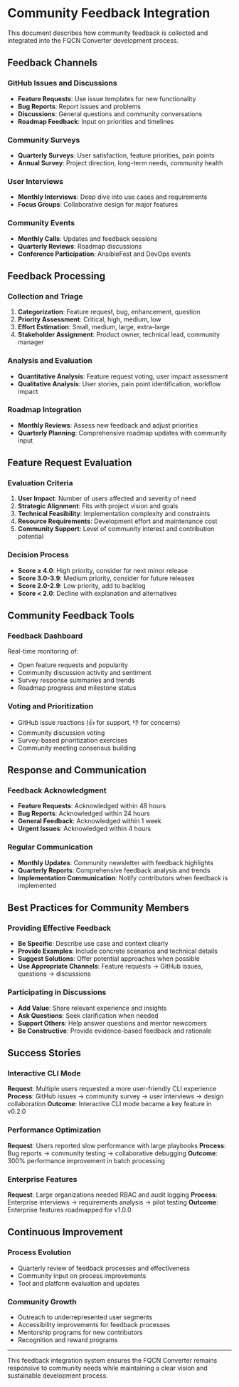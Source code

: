 # Community Feedback Integration

This document describes how community feedback is collected and integrated into the FQCN Converter development process.

## Feedback Channels

### GitHub Issues and Discussions
- **Feature Requests**: Use issue templates for new functionality
- **Bug Reports**: Report issues and problems
- **Discussions**: General questions and community conversations
- **Roadmap Feedback**: Input on priorities and timelines

### Community Surveys
- **Quarterly Surveys**: User satisfaction, feature priorities, pain points
- **Annual Survey**: Project direction, long-term needs, community health

### User Interviews
- **Monthly Interviews**: Deep dive into use cases and requirements
- **Focus Groups**: Collaborative design for major features

### Community Events
- **Monthly Calls**: Updates and feedback sessions
- **Quarterly Reviews**: Roadmap discussions
- **Conference Participation**: AnsibleFest and DevOps events

## Feedback Processing

### Collection and Triage
1. **Categorization**: Feature request, bug, enhancement, question
2. **Priority Assessment**: Critical, high, medium, low
3. **Effort Estimation**: Small, medium, large, extra-large
4. **Stakeholder Assignment**: Product owner, technical lead, community manager

### Analysis and Evaluation
- **Quantitative Analysis**: Feature request voting, user impact assessment
- **Qualitative Analysis**: User stories, pain point identification, workflow impact

### Roadmap Integration
- **Monthly Reviews**: Assess new feedback and adjust priorities
- **Quarterly Planning**: Comprehensive roadmap updates with community input

## Feature Request Evaluation

### Evaluation Criteria
1. **User Impact**: Number of users affected and severity of need
2. **Strategic Alignment**: Fits with project vision and goals
3. **Technical Feasibility**: Implementation complexity and constraints
4. **Resource Requirements**: Development effort and maintenance cost
5. **Community Support**: Level of community interest and contribution potential

### Decision Process
- **Score ≥ 4.0**: High priority, consider for next minor release
- **Score 3.0-3.9**: Medium priority, consider for future releases
- **Score 2.0-2.9**: Low priority, add to backlog
- **Score < 2.0**: Decline with explanation and alternatives

## Community Feedback Tools

### Feedback Dashboard
Real-time monitoring of:
- Open feature requests and popularity
- Community discussion activity and sentiment
- Survey response summaries and trends
- Roadmap progress and milestone status

### Voting and Prioritization
- GitHub issue reactions (👍 for support, 👎 for concerns)
- Community discussion voting
- Survey-based prioritization exercises
- Community meeting consensus building

## Response and Communication

### Feedback Acknowledgment
- **Feature Requests**: Acknowledged within 48 hours
- **Bug Reports**: Acknowledged within 24 hours
- **General Feedback**: Acknowledged within 1 week
- **Urgent Issues**: Acknowledged within 4 hours

### Regular Communication
- **Monthly Updates**: Community newsletter with feedback highlights
- **Quarterly Reports**: Comprehensive feedback analysis and trends
- **Implementation Communication**: Notify contributors when feedback is implemented

## Best Practices for Community Members

### Providing Effective Feedback
- **Be Specific**: Describe use case and context clearly
- **Provide Examples**: Include concrete scenarios and technical details
- **Suggest Solutions**: Offer potential approaches when possible
- **Use Appropriate Channels**: Feature requests → GitHub issues, questions → discussions

### Participating in Discussions
- **Add Value**: Share relevant experience and insights
- **Ask Questions**: Seek clarification when needed
- **Support Others**: Help answer questions and mentor newcomers
- **Be Constructive**: Provide evidence-based feedback and rationale

## Success Stories

### Interactive CLI Mode
**Request**: Multiple users requested a more user-friendly CLI experience
**Process**: GitHub issues → community survey → user interviews → design collaboration
**Outcome**: Interactive CLI mode became a key feature in v0.2.0

### Performance Optimization
**Request**: Users reported slow performance with large playbooks
**Process**: Bug reports → community testing → collaborative debugging
**Outcome**: 300% performance improvement in batch processing

### Enterprise Features
**Request**: Large organizations needed RBAC and audit logging
**Process**: Enterprise interviews → requirements analysis → pilot testing
**Outcome**: Enterprise features roadmapped for v1.0.0

## Continuous Improvement

### Process Evolution
- Quarterly review of feedback processes and effectiveness
- Community input on process improvements
- Tool and platform evaluation and updates

### Community Growth
- Outreach to underrepresented user segments
- Accessibility improvements for feedback processes
- Mentorship programs for new contributors
- Recognition and reward programs

---

This feedback integration system ensures the FQCN Converter remains responsive to community needs while maintaining a clear vision and sustainable development process.